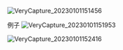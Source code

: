 ![VeryCapture_20230101151456](https://user-images.githubusercontent.com/26371465/210163542-47fe59cd-4aa9-4cc6-86ac-9ddc2f010b22.jpg)

例子
![VeryCapture_20230101151953](https://user-images.githubusercontent.com/26371465/210163633-0d5c9812-bcc3-43d6-88df-c54a18691a46.jpg)

![VeryCapture_20230101152416](https://user-images.githubusercontent.com/26371465/210163691-d3f8a088-c229-4523-a789-44ee0ea6c684.jpg)

